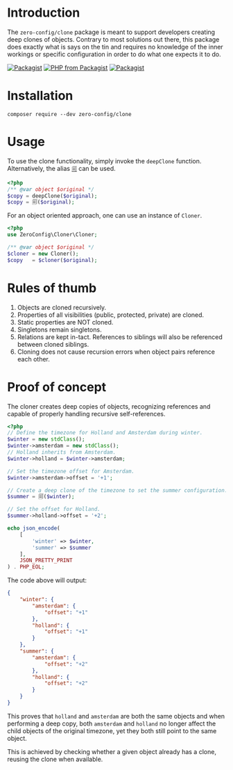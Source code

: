 # Introduction

The `zero-config/clone` package is meant to support developers creating deep
clones of objects. Contrary to most solutions out there, this package does
exactly what is says on the tin and requires no knowledge of the inner workings
or specific configuration in order to do what one expects it to do.

[![Packagist](https://img.shields.io/packagist/v/zero-config/clone.svg)](https://packagist.org/packages/zero-config/clone)
[![PHP from Packagist](https://img.shields.io/packagist/php-v/zero-config/clone.svg)](https://secure.php.net/)
[![Packagist](https://img.shields.io/packagist/l/zero-config/clone.svg)](https://github.com/ZeroConfig/clone/blob/master/LICENSE)

# Installation

```
composer require --dev zero-config/clone
```

# Usage

To use the clone functionality, simply invoke the `deepClone` function.
Alternatively, the alias [`🗐`](https://www.utf8icons.com/character/128464/pages)
can be used.

```php
<?php
/** @var object $original */
$copy = deepClone($original);
$copy = 🗐($original);
```

For an object oriented approach, one can use an instance of `Cloner`.

```php
<?php
use ZeroConfig\Cloner\Cloner;

/** @var object $original */
$cloner = new Cloner();
$copy   = $cloner($original);
```

# Rules of thumb

1. Objects are cloned recursively.
2. Properties of all visibilities (public, protected, private) are cloned.
3. Static properties are NOT cloned.
4. Singletons remain singletons.
5. Relations are kept in-tact.
   References to siblings will also be referenced between cloned siblings.
6. Cloning does not cause recursion errors when object pairs reference each other.

# Proof of concept

The cloner creates deep copies of objects, recognizing references and capable of
properly handling recursive self-references.

```php
<?php
// Define the timezone for Holland and Amsterdam during winter.
$winter = new stdClass();
$winter->amsterdam = new stdClass();
// Holland inherits from Amsterdam.
$winter->holland = $winter->amsterdam;

// Set the timezone offset for Amsterdam.
$winter->amsterdam->offset = '+1';

// Create a deep clone of the timezone to set the summer configuration.
$summer = 🗐($winter);

// Set the offset for Holland.
$summer->holland->offset = '+2';

echo json_encode(
    [
        'winter' => $winter,
        'summer' => $summer
    ],
    JSON_PRETTY_PRINT
) . PHP_EOL;
```

The code above will output:

```json
{
    "winter": {
        "amsterdam": {
            "offset": "+1"
        },
        "holland": {
            "offset": "+1"
        }
    },
    "summer": {
        "amsterdam": {
            "offset": "+2"
        },
        "holland": {
            "offset": "+2"
        }
    }
}
```

This proves that `holland` and `amsterdam` are both the same objects and when
performing a deep copy, both `amsterdam` and `holland` no longer affect the child
objects of the original timezone, yet they both still point to the same object.

This is achieved by checking whether a given object already has a clone, reusing
the clone when available.
